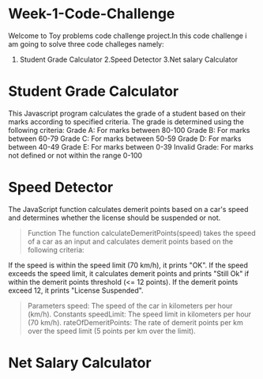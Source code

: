 # Week-1-Code-Challenge
Welcome to Toy problems code challenge project.In this code challenge i am going to solve three code challeges namely:
1. Student Grade Calculator
2.Speed Detector
3.Net salary Calculator
# Student Grade Calculator
This Javascript program calculates the grade of a student based on their marks according to specified criteria.
The grade is determined using the following criteria:
Grade A: For marks between 80-100
Grade B: For marks between 60-79
Grade C: For marks between 50-59
Grade D: For marks between 40-49
Grade E: For marks between 0-39
Invalid Grade: For marks not defined or not within the range 0-100
# Speed Detector
The JavaScript function calculates demerit points based on a car's speed and determines whether the license should be suspended or not.
>Function
The function calculateDemeritPoints(speed) takes the speed of a car as an input and calculates demerit points based on the following criteria:

If the speed is within the speed limit (70 km/h), it prints "OK".
If the speed exceeds the speed limit, it calculates demerit points and prints "Still Ok" if within the demerit points threshold (<= 12 points). If the demerit points exceed 12, it prints "License Suspended".

>Parameters
speed: The speed of the car in kilometers per hour (km/h).
>Constants
speedLimit: The speed limit in kilometers per hour (70 km/h).
rateOfDemeritPoints: The rate of demerit points per km over the speed limit (5 points per km over the limit).

# Net Salary Calculator